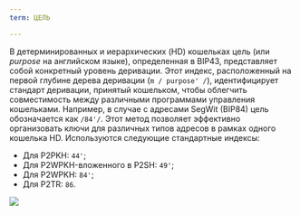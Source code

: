```yaml
---
term: ЦЕЛЬ

---
```

В детерминированных и иерархических (HD) кошельках цель (или _purpose_ на английском языке), определенная в BIP43, представляет собой конкретный уровень деривации. Этот индекс, расположенный на первой глубине дерева деривации (`m / purpose' /`), идентифицирует стандарт деривации, принятый кошельком, чтобы облегчить совместимость между различными программами управления кошельками. Например, в случае с адресами SegWit (BIP84) цель обозначается как `/84'/`. Этот метод позволяет эффективно организовать ключи для различных типов адресов в рамках одного кошелька HD. Используются следующие стандартные индексы:


- Для P2PKH: `44'`;
- Для P2WPKH-вложенного в P2SH: `49'`;
- Для P2WPKH: `84'`;
- Для P2TR: `86`.

![](../../dictionnaire/assets/20.webp)